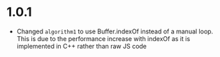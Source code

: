 # 1.0.1
* Changed `algorithm1` to use Buffer.indexOf instead of a manual loop.  This is due to the performance increase with indexOf as it is implemented in C++ rather than raw JS code